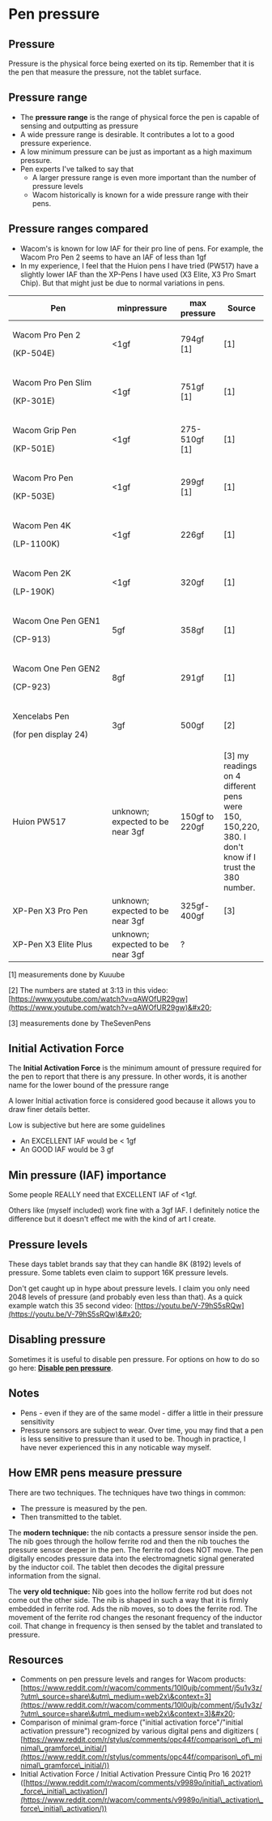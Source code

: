 # Pen pressure

## Pressure

Pressure is the physical force being exerted on its tip. Remember that it is the pen that measure the pressure, not the tablet surface.&#x20;

## Pressure range

* The **pressure range** is the range of physical force the pen is capable of sensing and outputting as pressure
* A wide pressure range is desirable. It contributes a lot to a good pressure experience.&#x20;
* A low minimum pressure can be just as important as a high maximum pressure.
* Pen experts I've talked to say that
  * A larger pressure range is even more important than the number of pressure levels&#x20;
  * Wacom historically is known for a wide pressure range with their pens.

## Pressure ranges compared

* Wacom's is known for low IAF for their pro line of pens. For example, the Wacom Pro Pen 2 seems to have an IAF of less than 1gf
* In my experience, I feel that the Huion pens I have tried (PW517) have a slightly lower IAF than the XP-Pens I have used (X3 Elite, X3 Pro Smart Chip). But that might just be due to normal variations in pens.

<table><thead><tr><th width="254.33333333333331">Pen</th><th width="135">minpressure</th><th>max pressure</th><th>Source</th></tr></thead><tbody><tr><td><p>Wacom Pro Pen 2</p><p>(KP-504E)</p></td><td>&#x3C;1gf</td><td>794gf [1]</td><td>[1]</td></tr><tr><td><p>Wacom Pro Pen Slim</p><p>(KP-301E)</p></td><td>&#x3C;1gf</td><td>751gf [1]</td><td>[1]</td></tr><tr><td><p>Wacom Grip Pen</p><p>(KP-501E)</p></td><td>&#x3C;1gf</td><td>275-510gf [1]</td><td>[1]</td></tr><tr><td><p>Wacom Pro Pen</p><p>(KP-503E)</p></td><td>&#x3C;1gf</td><td>299gf [1]</td><td>[1]</td></tr><tr><td><p>Wacom Pen 4K</p><p>(LP-1100K)</p></td><td>&#x3C;1gf</td><td>226gf</td><td>[1]</td></tr><tr><td><p>Wacom Pen 2K</p><p>(LP-190K)</p></td><td>&#x3C;1gf</td><td>320gf</td><td>[1]</td></tr><tr><td><p>Wacom One Pen GEN1</p><p>(CP-913)</p></td><td>5gf</td><td>358gf</td><td>[1]</td></tr><tr><td><p>Wacom One Pen GEN2</p><p>(CP-923)</p></td><td>8gf</td><td>291gf</td><td>[1]</td></tr><tr><td><p>Xencelabs Pen</p><p>(for pen display 24)</p></td><td>3gf </td><td>500gf</td><td>[2]</td></tr><tr><td>Huion PW517</td><td>unknown;<br>expected to be near 3gf</td><td>150gf to 220gf</td><td>[3] my readings on 4 different pens were 150, 150,220, 380. I don't know if I trust the 380 number.</td></tr><tr><td>XP-Pen X3 Pro Pen</td><td>unknown;<br>expected to be near 3gf</td><td>325gf-400gf</td><td>[3]</td></tr><tr><td>XP-Pen X3 Elite Plus</td><td>unknown;<br>expected to be near 3gf</td><td>?</td><td></td></tr></tbody></table>

\[1] measurements done by Kuuube

\[2] The numbers are stated at 3:13 in this video: [https://www.youtube.com/watch?v=qAWOfUR29gw](https://www.youtube.com/watch?v=qAWOfUR29gw)&#x20;

\[3] measurements done by TheSevenPens

##

## Initial Activation Force

The **Initial Activation Force** is the minimum amount of pressure required for the pen to report that there is any pressure. In other words, it is another name for the lower bound of the pressure range

A lower Initial activation force is considered good because it allows you to draw finer details better.&#x20;

Low is subjective but here are some guidelines

* An EXCELLENT IAF would be < 1gf&#x20;
* An GOOD IAF would be 3 gf&#x20;

## Min pressure (IAF) importance

Some people REALLY need that EXCELLENT IAF of <1gf.&#x20;

Others like (myself included) work fine with a 3gf IAF. I definitely notice the difference but it doesn't effect me with the kind of art I create.

## Pressure levels

These days tablet brands say that they can handle 8K (8192) levels of pressure. Some tablets even claim to support 16K pressure levels.

Don't get caught up in hype about pressure levels. I claim you only need 2048 levels of pressure (and probably even less than that). As a quick example watch this 35 second video: [https://youtu.be/V-79hS5sRQw](https://youtu.be/V-79hS5sRQw)&#x20;

## Disabling pressure

Sometimes it is useful to disable pen pressure. For options on how to do so go here: [**Disable pen pressure**](disable-pen-pressure.md).

## Notes

* Pens - even if they are of the same model - differ a little in their pressure sensitivity
* Pressure sensors are subject to wear. Over time, you may find that a pen is less sensitive to pressure than it used to be. Though in practice, I have never experienced this in any noticable way myself.

## How EMR pens measure pressure

There are two techniques. The techniques have two things in common:

* The pressure is measured by the pen.
* Then transmitted to the tablet.

The **modern technique:** the nib contacts a pressure sensor inside the pen. The nib goes through the hollow ferrite rod and then the nib touches the pressure sensor deeper in the pen. The ferrite rod does NOT move. The pen digitally encodes pressure data into the electromagnetic signal generated by the inductor coil. The tablet then decodes the digital pressure information from the signal.

The **very old technique:** Nib goes into the hollow ferrite rod but does not come out the other side. The nib is shaped in such a way that it is firmly embedded in ferrite rod. Ads the nib moves, so to does the ferrite rod. The movement of the ferrite rod changes the resonant frequency of the inductor coil. That change in frequency is then sensed by the tablet and translated to pressure.

## Resources

* Comments on pen pressure levels and ranges for Wacom products: [https://www.reddit.com/r/wacom/comments/10l0ujb/comment/j5u1v3z/?utm\_source=share\&utm\_medium=web2x\&context=3](https://www.reddit.com/r/wacom/comments/10l0ujb/comment/j5u1v3z/?utm\_source=share\&utm\_medium=web2x\&context=3)&#x20;
* Comparison of minimal gram-force ("initial activation force"/"initial activation pressure") recognized by various digital pens and digitizers ( [https://www.reddit.com/r/stylus/comments/opc44f/comparison\_of\_minimal\_gramforce\_initial/](https://www.reddit.com/r/stylus/comments/opc44f/comparison\_of\_minimal\_gramforce\_initial/))
* Initial Activation Force / Initial Activation Pressure Cintiq Pro 16 2021? ([https://www.reddit.com/r/wacom/comments/v9989o/initial\_activation\_force\_initial\_activation/](https://www.reddit.com/r/wacom/comments/v9989o/initial\_activation\_force\_initial\_activation/))

